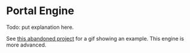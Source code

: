 # Portal Engine
 Todo: put explanation here.
 
 See [this abandoned project](ProtoDoom) for a gif showing an example. This engine is more advanced.
